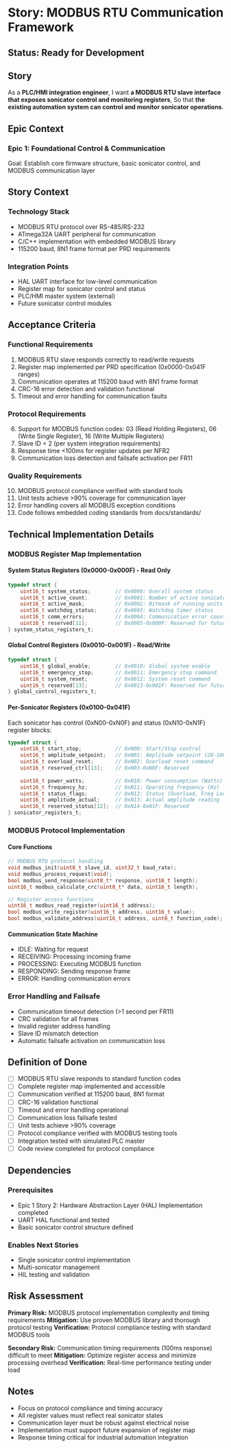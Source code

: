 # Story: MODBUS RTU Communication Framework

## Status: Ready for Development

## Story

As a **PLC/HMI integration engineer**,
I want **a MODBUS RTU slave interface that exposes sonicator control and monitoring registers**,
So that **the existing automation system can control and monitor sonicator operations**.

## Epic Context

### Epic 1: Foundational Control & Communication

Goal: Establish core firmware structure, basic sonicator control, and MODBUS communication layer

## Story Context

### Technology Stack

- MODBUS RTU protocol over RS-485/RS-232
- ATmega32A UART peripheral for communication
- C/C++ implementation with embedded MODBUS library
- 115200 baud, 8N1 frame format per PRD requirements

### Integration Points

- HAL UART interface for low-level communication
- Register map for sonicator control and status
- PLC/HMI master system (external)
- Future sonicator control modules

## Acceptance Criteria

### Functional Requirements

1. MODBUS RTU slave responds correctly to read/write requests
2. Register map implemented per PRD specification (0x0000-0x041F ranges)
3. Communication operates at 115200 baud with 8N1 frame format
4. CRC-16 error detection and validation functional
5. Timeout and error handling for communication faults

### Protocol Requirements

6. Support for MODBUS function codes: 03 (Read Holding Registers), 06 (Write Single Register), 16 (Write Multiple Registers)
7. Slave ID = 2 (per system integration requirements)
8. Response time <100ms for register updates per NFR2
9. Communication loss detection and failsafe activation per FR11

### Quality Requirements

10. MODBUS protocol compliance verified with standard tools
11. Unit tests achieve >90% coverage for communication layer
12. Error handling covers all MODBUS exception conditions
13. Code follows embedded coding standards from docs/standards/

## Technical Implementation Details

### MODBUS Register Map Implementation

#### System Status Registers (0x0000-0x000F) - Read Only

```c
typedef struct {
    uint16_t system_status;        // 0x0000: Overall system status
    uint16_t active_count;         // 0x0001: Number of active sonicators
    uint16_t active_mask;          // 0x0002: Bitmask of running units
    uint16_t watchdog_status;      // 0x0003: Watchdog timer status
    uint16_t comm_errors;          // 0x0004: Communication error count
    uint16_t reserved[11];         // 0x0005-0x000F: Reserved for future use
} system_status_registers_t;
```

#### Global Control Registers (0x0010-0x001F) - Read/Write

```c
typedef struct {
    uint16_t global_enable;        // 0x0010: Global system enable
    uint16_t emergency_stop;       // 0x0011: Emergency stop command
    uint16_t system_reset;         // 0x0012: System reset command
    uint16_t reserved[13];         // 0x0013-0x001F: Reserved for future use
} global_control_registers_t;
```

#### Per-Sonicator Registers (0x0100-0x041F)

Each sonicator has control (0xN00-0xN0F) and status (0xN10-0xN1F) register blocks:

```c
typedef struct {
    uint16_t start_stop;           // 0xN00: Start/Stop control
    uint16_t amplitude_setpoint;   // 0xN01: Amplitude setpoint (20-100%)
    uint16_t overload_reset;       // 0xN02: Overload reset command
    uint16_t reserved_ctrl[13];    // 0xN03-0xN0F: Reserved
    
    uint16_t power_watts;          // 0xN10: Power consumption (Watts)
    uint16_t frequency_hz;         // 0xN11: Operating frequency (Hz)
    uint16_t status_flags;         // 0xN12: Status (Overload, Freq Lock, Comm Fault)
    uint16_t amplitude_actual;     // 0xN13: Actual amplitude reading
    uint16_t reserved_status[12];  // 0xN14-0xN1F: Reserved
} sonicator_registers_t;
```

### MODBUS Protocol Implementation

#### Core Functions

```c
// MODBUS RTU protocol handling
void modbus_init(uint8_t slave_id, uint32_t baud_rate);
void modbus_process_request(void);
bool modbus_send_response(uint8_t* response, uint16_t length);
uint16_t modbus_calculate_crc(uint8_t* data, uint16_t length);

// Register access functions
uint16_t modbus_read_register(uint16_t address);
bool modbus_write_register(uint16_t address, uint16_t value);
bool modbus_validate_address(uint16_t address, uint8_t function_code);
```

#### Communication State Machine

- IDLE: Waiting for request
- RECEIVING: Processing incoming frame
- PROCESSING: Executing MODBUS function
- RESPONDING: Sending response frame
- ERROR: Handling communication errors

### Error Handling and Failsafe

- Communication timeout detection (>1 second per FR11)
- CRC validation for all frames
- Invalid register address handling
- Slave ID mismatch detection
- Automatic failsafe activation on communication loss

## Definition of Done

- [ ] MODBUS RTU slave responds to standard function codes
- [ ] Complete register map implemented and accessible
- [ ] Communication verified at 115200 baud, 8N1 format
- [ ] CRC-16 validation functional
- [ ] Timeout and error handling operational
- [ ] Communication loss failsafe tested
- [ ] Unit tests achieve >90% coverage
- [ ] Protocol compliance verified with MODBUS testing tools
- [ ] Integration tested with simulated PLC master
- [ ] Code review completed for protocol compliance

## Dependencies

### Prerequisites

- Epic 1 Story 2: Hardware Abstraction Layer (HAL) Implementation completed
- UART HAL functional and tested
- Basic sonicator control structure defined

### Enables Next Stories

- Single sonicator control implementation
- Multi-sonicator management
- HIL testing and validation

## Risk Assessment

**Primary Risk:** MODBUS protocol implementation complexity and timing requirements
**Mitigation:** Use proven MODBUS library and thorough protocol testing
**Verification:** Protocol compliance testing with standard MODBUS tools

**Secondary Risk:** Communication timing requirements (100ms response) difficult to meet
**Mitigation:** Optimize register access and minimize processing overhead
**Verification:** Real-time performance testing under load

## Notes

- Focus on protocol compliance and timing accuracy
- All register values must reflect real sonicator states
- Communication layer must be robust against electrical noise
- Implementation must support future expansion of register map
- Response timing critical for industrial automation integration

